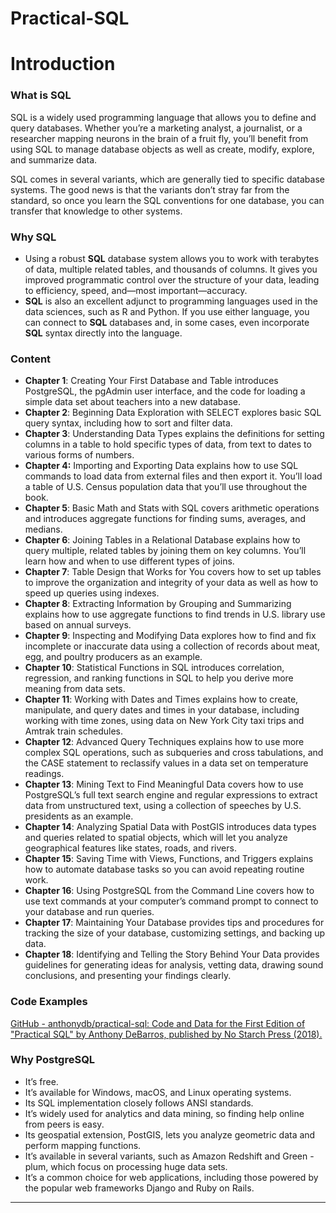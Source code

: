 # Practical-SQL

# Introduction

### What is SQL

SQL is a widely used programming language that allows you to define and query databases. Whether you’re a marketing analyst, a journalist, or a researcher mapping neurons in the brain of a fruit fly, you’ll benefit from using SQL to manage database objects as well as create, modify, explore, and summarize data.

SQL comes in several variants, which are generally tied to specific database systems. The good news is that the variants don’t stray far from the standard, so once you learn the SQL conventions for one database, you can transfer that knowledge to other systems.

### Why SQL

- Using a robust **SQL** database system allows you to work with terabytes of data, multiple related tables, and thousands of columns. It gives you improved programmatic control over the structure of your data, leading to efficiency, speed, and—most important—accuracy.
- **SQL** is also an excellent adjunct to programming languages used in the data sciences, such as R and Python. If you use either language, you can connect to **SQL** databases and, in some cases, even incorporate **SQL** syntax directly into the language.

### Content

- **Chapter 1**: Creating Your First Database and Table introduces PostgreSQL, the pgAdmin user interface, and the code for loading a simple data set about teachers into a new database.
- **Chapter 2**: Beginning Data Exploration with SELECT explores basic SQL query syntax, including how to sort and filter data.
- **Chapter 3**: Understanding Data Types explains the definitions for setting columns in a table to hold specific types of data, from text to dates to various forms of numbers.
- **Chapter 4:** Importing and Exporting Data explains how to use SQL commands to load data from external files and then export it. You’ll load a table of U.S. Census population data that you’ll use throughout the book.
- **Chapter 5**: Basic Math and Stats with SQL covers arithmetic operations and introduces aggregate functions for finding sums, averages, and medians.
- **Chapter 6**: Joining Tables in a Relational Database explains how to query multiple, related tables by joining them on key columns. You’ll learn how and when to use different types of joins.
- **Chapter 7**: Table Design that Works for You covers how to set up tables to improve the organization and integrity of your data as well as how to speed up queries using indexes.
- **Chapter 8**: Extracting Information by Grouping and Summarizing explains how to use aggregate functions to find trends in U.S. library use based on annual surveys.
- **Chapter 9**: Inspecting and Modifying Data explores how to find and fix incomplete or inaccurate data using a collection of records about meat, egg, and poultry producers as an example.
- **Chapter 10**: Statistical Functions in SQL introduces correlation, regression, and ranking functions in SQL to help you derive more meaning from data sets.
- **Chapter 11**: Working with Dates and Times explains how to create, manipulate, and query dates and times in your database, including working with time zones, using data on New York City taxi trips and Amtrak train schedules.
- **Chapter 12**: Advanced Query Techniques explains how to use more complex SQL operations, such as subqueries and cross tabulations, and the CASE statement to reclassify values in a data set on temperature readings.
- **Chapter 13**: Mining Text to Find Meaningful Data covers how to use PostgreSQL’s full text search engine and regular expressions to extract data from unstructured text, using a collection of speeches by U.S. presidents as an example.
- **Chapter 14**: Analyzing Spatial Data with PostGIS introduces data types and queries related to spatial objects, which will let you analyze geographical features like states, roads, and rivers.
- **Chapter 15**: Saving Time with Views, Functions, and Triggers explains how to automate database tasks so you can avoid repeating routine work.
- **Chapter 16**: Using PostgreSQL from the Command Line covers how to use text commands at your computer’s command prompt to connect to your database and run queries.
- **Chapter 17**: Maintaining Your Database provides tips and procedures for tracking the size of your database, customizing settings, and backing up data.
- **Chapter 18**: Identifying and Telling the Story Behind Your Data provides guidelines for generating ideas for analysis, vetting data, drawing sound conclusions, and presenting your findings clearly.

### Code Examples

[GitHub - anthonydb/practical-sql: Code and Data for the First Edition of "Practical SQL" by Anthony DeBarros, published by No Starch Press (2018).](https://github.com/anthonydb/practical-sql)

### Why PostgreSQL

- It’s free.
- It’s available for Windows, macOS, and Linux operating systems.
- Its SQL implementation closely follows ANSI standards.
- It’s widely used for analytics and data mining, so finding help online from peers is easy.
- Its geospatial extension, PostGIS, lets you analyze geometric data and perform mapping functions.
- It’s available in several variants, such as Amazon Redshift and Green - plum, which focus on processing huge data sets.
- It’s a common choice for web applications, including those powered by the popular web frameworks Django and Ruby on Rails.

---